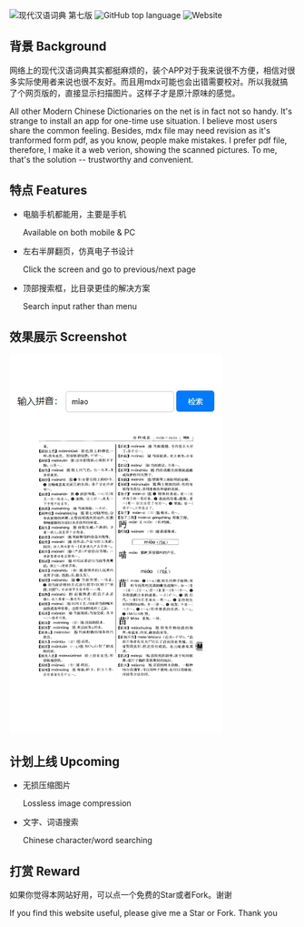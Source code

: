 ![现代汉语词典 第七版](https://img.shields.io/badge/%E7%8E%B0%E4%BB%A3%E6%B1%89%E8%AF%AD%E8%AF%8D%E5%85%B8-%E7%AC%AC%E4%B8%83%E7%89%88-red?style=for-the-badge) 
![GitHub top language](https://img.shields.io/github/languages/top/ano-via/dict?style=for-the-badge)
![Website](https://img.shields.io/website?url=https%3A%2F%2Fano-via.github.io%2Fdict&style=for-the-badge)

## 背景 Background
网络上的现代汉语词典其实都挺麻烦的，装个APP对于我来说很不方便，相信对很多实际使用者来说也很不友好。而且用mdx可能也会出错需要校对。所以我就搞了个网页版的，直接显示扫描图片。这样子才是原汁原味的感觉。

All other Modern Chinese Dictionaries on the net is in fact not so handy. It's strange to install an app for one-time use situation. I believe most users share the common feeling. Besides, mdx file may need revision as it's tranformed form pdf, as you know, people make mistakes. I prefer pdf file, therefore, I make it a web verion, showing the scanned pictures. To me, that's the solution -- trustworthy and convenient.

## 特点 Features
- 电脑手机都能用，主要是手机 
  
  Available on both mobile & PC
- 左右半屏翻页，仿真电子书设计 
  
  Click the screen and go to previous/next page
- 顶部搜索框，比目录更佳的解决方案 
  
  Search input rather than menu

## 效果展示 Screenshot
![效果展示](screenshot.jpg)

## 计划上线 Upcoming
- 无损压缩图片 
  
  Lossless image compression
- 文字、词语搜索 
  
  Chinese character/word searching

## 打赏 Reward
如果你觉得本网站好用，可以点一个免费的Star或者Fork。谢谢

If you find this website useful, please give me a Star or Fork. Thank you
![]()
